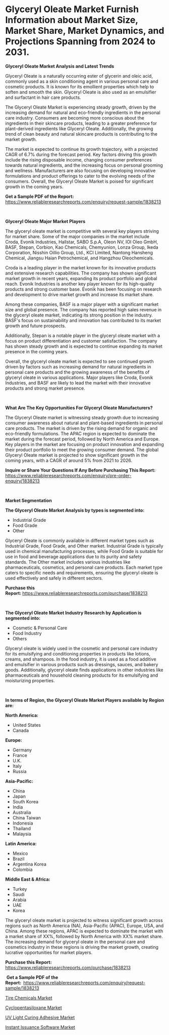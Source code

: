<p><h1>Glyceryl Oleate Market Furnish Information about Market Size, Market Share, Market Dynamics, and Projections Spanning from 2024 to 2031.</h1></p><p><strong>Glyceryl Oleate Market Analysis and Latest Trends</strong></p>
<p><p>Glyceryl Oleate is a naturally occurring ester of glycerin and oleic acid, commonly used as a skin conditioning agent in various personal care and cosmetic products. It is known for its emollient properties which help to soften and smooth the skin. Glyceryl Oleate is also used as an emulsifier and surfactant in hair care products.</p><p>The Glyceryl Oleate Market is experiencing steady growth, driven by the increasing demand for natural and eco-friendly ingredients in the personal care industry. Consumers are becoming more conscious about the ingredients in their skincare products, leading to a greater preference for plant-derived ingredients like Glyceryl Oleate. Additionally, the growing trend of clean beauty and natural skincare products is contributing to the market growth.</p><p>The market is expected to continue its growth trajectory, with a projected CAGR of 6.7% during the forecast period. Key factors driving this growth include the rising disposable income, changing consumer preferences towards natural ingredients, and the increasing focus on personal grooming and wellness. Manufacturers are also focusing on developing innovative formulations and product offerings to cater to the evolving needs of the consumers. Overall, the Glyceryl Oleate Market is poised for significant growth in the coming years.</p></p>
<p><strong>Get a Sample PDF of the Report:&nbsp;</strong> <a href="https://www.reliableresearchreports.com/enquiry/request-sample/1838213">https://www.reliableresearchreports.com/enquiry/request-sample/1838213</a></p>
<p>&nbsp;</p>
<p><strong>Glyceryl Oleate Major Market Players</strong></p>
<p><p>The glyceryl oleate market is competitive with several key players striving for market share. Some of the major companies in the market include Croda, Evonik Industries, Hallstar, SABO S.p.A, Oleon NV, IOI Oleo GmbH, BASF, Stepan, Corbion, Kao Chemicals, Chemyunion, Lonza Group, Ikeda Corporation, Nisshin Oillio Group, Ltd., KCI Limited, Nantong Hansheng Chemical, Jiangsu Haian Petrochemical, and Hangzhou Oleochemicals.</p><p>Croda is a leading player in the market known for its innovative products and extensive research capabilities. The company has shown significant market growth in recent years, expanding its product portfolio and global reach. Evonik Industries is another key player known for its high-quality products and strong customer base. Evonik has been focusing on research and development to drive market growth and increase its market share.</p><p>Among these companies, BASF is a major player with a significant market size and global presence. The company has reported high sales revenue in the glyceryl oleate market, indicating its strong position in the industry. BASF's focus on sustainability and innovation has contributed to its market growth and future prospects.</p><p>Additionally, Stepan is a notable player in the glyceryl oleate market with a focus on product differentiation and customer satisfaction. The company has shown steady growth and is expected to continue expanding its market presence in the coming years.</p><p>Overall, the glyceryl oleate market is expected to see continued growth driven by factors such as increasing demand for natural ingredients in personal care products and the growing awareness of the benefits of glyceryl oleate in various applications. Major players like Croda, Evonik Industries, and BASF are likely to lead the market with their innovative products and strong market presence.</p></p>
<p>&nbsp;</p>
<p><strong>What Are The Key Opportunities For Glyceryl Oleate Manufacturers?</strong></p>
<p><p>The Glyceryl Oleate market is witnessing steady growth due to increasing consumer awareness about natural and plant-based ingredients in personal care products. The market is driven by the rising demand for organic and eco-friendly formulations. The APAC region is expected to dominate the market during the forecast period, followed by North America and Europe. Key players in the market are focusing on product innovation and expanding their product portfolio to meet the growing consumer demand. The global Glyceryl Oleate market is projected to show significant growth in the coming years, with a CAGR of around 5% from 2021 to 2026.</p></p>
<p><strong>Inquire or Share Your Questions If Any Before Purchasing This Report:</strong> <a href="https://www.reliableresearchreports.com/enquiry/pre-order-enquiry/1838213">https://www.reliableresearchreports.com/enquiry/pre-order-enquiry/1838213</a></p>
<p>&nbsp;</p>
<p><strong>Market Segmentation</strong></p>
<p><strong>The Glyceryl Oleate Market Analysis by types is segmented into:</strong></p>
<p><ul><li>Industrial Grade</li><li>Food Grade</li><li>Other</li></ul></p>
<p><p>Glyceryl Oleate is commonly available in different market types such as Industrial Grade, Food Grade, and Other market. Industrial Grade is typically used in chemical manufacturing processes, while Food Grade is suitable for use in food and beverage applications due to its purity and safety standards. The Other market includes various industries like pharmaceuticals, cosmetics, and personal care products. Each market type caters to specific needs and requirements, ensuring the glyceryl oleate is used effectively and safely in different sectors.</p></p>
<p><strong>Purchase this Report:&nbsp;</strong><a href="https://www.reliableresearchreports.com/purchase/1838213">https://www.reliableresearchreports.com/purchase/1838213</a></p>
<p>&nbsp;</p>
<p><strong>The Glyceryl Oleate Market Industry Research by Application is segmented into:</strong></p>
<p><ul><li>Cosmetic & Personal Care</li><li>Food Industry</li><li>Others</li></ul></p>
<p><p>Glyceryl oleate is widely used in the cosmetic and personal care industry for its emulsifying and conditioning properties in products like lotions, creams, and shampoos. In the food industry, it is used as a food additive and emulsifier in various products such as dressings, sauces, and bakery goods. Additionally, glyceryl oleate finds applications in other industries like pharmaceuticals and household cleaning products for its emulsifying and moisturizing properties.</p></p>
<p>&nbsp;</p>
<p><strong>In terms of Region, the Glyceryl Oleate Market Players available by Region are:</strong></p>
<p>
    <p> <strong> North America: </strong>
        <ul>
            <li>United States</li>
            <li>Canada</li>
        </ul>
        </p> 
    <p> <strong> Europe: </strong>
        <ul>
            <li>Germany</li>
            <li>France</li>
            <li>U.K.</li>
            <li>Italy</li>
            <li>Russia</li>
        </ul>
        </p> 
    <p> <strong> Asia-Pacific: </strong>
        <ul>
            <li>China</li>
            <li>Japan</li>
            <li>South Korea</li>
            <li>India</li>
            <li>Australia</li>
            <li>China Taiwan</li>
            <li>Indonesia</li>
            <li>Thailand</li>
            <li>Malaysia</li>
        </ul>
        </p> 
    <p> <strong> Latin America: </strong>
        <ul>
            <li>Mexico</li>
            <li>Brazil</li>
            <li>Argentina Korea</li>
            <li>Colombia</li>
        </ul>
        </p> 
    <p> <strong> Middle East & Africa: </strong>
        <ul>
            <li>Turkey</li>
            <li>Saudi</li>
            <li>Arabia</li>
            <li>UAE</li>
            <li>Korea</li>
        </ul>
    </p>
    </p>
<p><p>The glyceryl oleate market is projected to witness significant growth across regions such as North America (NA), Asia-Pacific (APAC), Europe, USA, and China. Among these regions, APAC is expected to dominate the market with a market share of XX%, followed by North America with XX% market share. The increasing demand for glyceryl oleate in the personal care and cosmetics industry in these regions is driving the market growth, creating lucrative opportunities for market players.</p></p>
<p><strong>Purchase this Report: </strong><a href="https://www.reliableresearchreports.com/purchase/1838213">https://www.reliableresearchreports.com/purchase/1838213</a></p>
<p>&nbsp;<strong>Get a Sample PDF of the Report:&nbsp;&nbsp;</strong><a href="https://www.reliableresearchreports.com/enquiry/request-sample/1838213">https://www.reliableresearchreports.com/enquiry/request-sample/1838213</a></p>
<p><strong></strong></p>
<p><p><a href="https://github.com/sonuprakash1/Market-Research-Report-List-1/blob/main/tire-chemicals-market.md">Tire Chemicals Market</a></p><p><a href="https://github.com/Whitneyboyettebo9kiw7yr13/Market-Research-Report-List-1/blob/main/cyclopentasiloxane-market.md">Cyclopentasiloxane Market</a></p><p><a href="https://view.publitas.com/reportprime-1/uv-light-curing-adhesive-market-size-reflecting-a-forecast-till-2030-market-by-type-by-application-and-by-geography/">UV Light Curing Adhesive Market</a></p><p><a href="https://florentine-yuzu-f42.notion.site/Global-Instant-Issuance-Software-Market-Size-and-Market-Trends-Insights-and-Projections-from-2024-t-de03562702ce41218b0faec4ee0de281">Instant Issuance Software Market</a></p></p>